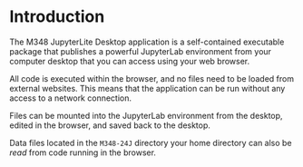 # Introduction

The M348 JupyterLite Desktop application is a self-contained executable package that publishes a powerful JupyterLab environment from your computer desktop that you can access using your web browser.

All code is executed within the browser, and no files need to be loaded from external websites. This means that the application can be run without any access to a network connection.

Files can be mounted into the JupyterLab environment from the desktop, edited in the browser, and saved back to the desktop.

Data files located in the `M348-24J` directory your home directory can also be *read* from code running in the browser.

